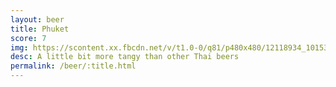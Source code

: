 ```yaml
---
layout: beer
title: Phuket
score: 7
img: https://scontent.xx.fbcdn.net/v/t1.0-0/q81/p480x480/12118934_10153656865338745_4802874236575690852_n.jpg?oh=b61fe8f09eda327f9c44241b7e74ae8c&oe=58C5A5AB
desc: A little bit more tangy than other Thai beers
permalink: /beer/:title.html
---
```

